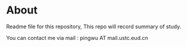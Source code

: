 # About
Readme file for this repository, This repo will record summary of study.

You can contact me via mail : pingwu AT mail.ustc.eud.cn


